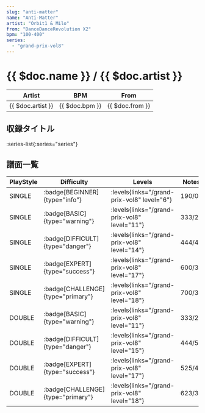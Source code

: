 ```yaml
---
slug: "anti-matter"
name: "Anti-Matter"
artist: "Orbit1 & Milo"
from: "DanceDanceRevolution X2"
bpm: "100-400"
series:
  - "grand-prix-vol8"
---
```


# {{ $doc.name }} / {{ $doc.artist }}

|Artist|BPM|From|
|------|---|----|
|{{ $doc.artist }}|{{ $doc.bpm }}|{{ $doc.from }}|

## 収録タイトル

:series-list{:series="series"}

## 譜面一覧

|PlayStyle|Difficulty|Levels|Notes|Movie|
|---------|----------|------|-----|-----|
|SINGLE| :badge[BEGINNER]{type="info"}| :levels{links="/grand-prix-vol8" level="6"}|190/0||
|SINGLE| :badge[BASIC]{type="warning"}| :levels{links="/grand-prix-vol8" level="11"}|333/21||
|SINGLE| :badge[DIFFICULT]{type="danger"}| :levels{links="/grand-prix-vol8" level="14"}|444/41||
|SINGLE| :badge[EXPERT]{type="success"}| :levels{links="/grand-prix-vol8" level="17"}|600/36||
|SINGLE| :badge[CHALLENGE]{type="primary"}| :levels{links="/grand-prix-vol8" level="18"}|700/30||
|DOUBLE| :badge[BASIC]{type="warning"}| :levels{links="/grand-prix-vol8" level="11"}|333/21||
|DOUBLE| :badge[DIFFICULT]{type="danger"}| :levels{links="/grand-prix-vol8" level="15"}|444/56||
|DOUBLE| :badge[EXPERT]{type="success"}| :levels{links="/grand-prix-vol8" level="17"}|525/43||
|DOUBLE| :badge[CHALLENGE]{type="primary"}| :levels{links="/grand-prix-vol8" level="18"}|623/36||
